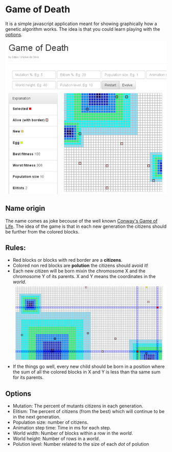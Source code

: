 # Game of Death

It is a simple javascript application meant for showing graphically how a genetic algorithm works. The idea is that you could learn playing with the [options](#Options). 

![overview](/assets/img/overview.png)

## Name origin
The name comes as joke becouse of the well known [Conway's Game of Life](https://en.wikipedia.org/wiki/Conway's_Game_of_Life).
The idea of the game is that in each new generation the citizens should be further from the colored blocks.

## Rules:
- Red blocks or blocks with red border are a **citizens**.
- Colored non red blocks are **polution** the citizens should avoid it!
- Each new citizen will be born mixin the chromosome X and the chromosome Y of its parents. X and Y means the coordinates in the *world*.
![example](/assets/img/example.png)
- If the things go well, every new child should be born in a position where the sum of all the colored blocks in X and Y is less than tha same sum for its parents.

## Options
- Mutation: The percent of mutants citizens in each generation.
- Elitism: The percent of citizens (from the best) which will continue to be in the next generation.
- Population size: number of citizens.
- Animation step time: Time in ms for each step.
- World width: Number of blocks within a row in the *world*.
- World height: Number of rows in a *world*.
- Polution level: Number related to the size of each *dot* of polution




